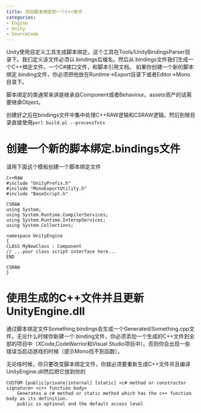 ```yaml
---
title: 添加脚本绑定到一个C++类中
categories:
- Engine
- Unity
- SourceCode
---
```

Unity使用自定义工具生成脚本绑定。这个工具在Tools/UnityBindingsParser目录下。我们定义该文件必须以.bindings后缀名。然后从.bindings文件我们生成一个C++绑定文件，一个C#接口文件，和脚本引用文档。
如果你创建一个新的脚本绑定.binding文件，你必须把他放在Runtime->Export目录下或者Editor->Mono目录下。

脚本绑定的类通常来讲是继承自Component或者Behaviour。assets资产的话需要继承Object。

创建好之后在bindings文件中集中处理C++RAW逻辑和CSRAW逻辑。然后到根目录直接使用`perl build.pl --processTxts`

# 创建一个新的脚本绑定.bindings文件

请用下面这个模板创建一个脚本绑定文件
```
C++RAW
#include "UnityPrefix.h"
#include "MonoExportUtility.h"
#include "BaseScript.h"

CSRAW
using System;
using System.Runtime.CompilerServices;
using System.Runtime.InteropServices;
using System.Collections;

namespace UnityEngine
{
CLASS MyNewClass : Component
// ...your class script interface here...
END

CSRAW
}
```

# 使用生成的C++文件并且更新UnityEngine.dll

通过脚本绑定文件Something.bindings会生成一个Generated/Something.cpp文件。无论什么时候你新建一个.binding文件，你必须添加一个生成的C++文件到全部的项目中（XCode,CodeWarrior和Visual Studio项目中）。否则你会出现一些错误当启动游戏的时候（提示Mono找不到函数）。

无论啥时候，你只要改变脚本绑定文件，你就必须要重新生成C++文件并且编译UnityEngine.dll然后把它放到你的

```
CUSTOM [public|private|internal] [static] <c# method or constructor signature> <c++ function body>
    Generates a c# method or static method which has the c++ function body as its definition.
    public is optional and the default access level
```
